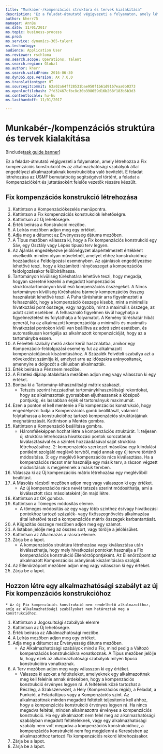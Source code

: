 ```yaml
--- 
title: "Munkabér-/kompenzációs struktúra és tervek kialakítása"
description: "Ez a feladat-útmutató végigvezeti a folyamaton, amely létrehozza a Fix kompenzációs konstrukciót és az alkalmazhatósági szabályok által engedélyezi alkalmazottaknak konstrukcióba való bevitelét."
author: kherr75
manager: AnnBe
ms.date: 11/01/2017
ms.topic: business-process
ms.prod: 
ms.service: dynamics-365-talent
ms.technology: 
audience: Application User
ms.reviewer: rschloma
ms.search.scope: Operations, Talent
ms.search.region: Global
ms.author: kherr
ms.search.validFrom: 2016-06-30
ms.dyn365.ops.version: AX 7.0.0
ms.translationtype: HT
ms.sourcegitcommit: 63a02a64ff28531bae950f1b61d9167eaa0b0373
ms.openlocfilehash: 7fd32467cfbc8c30b398659d16b268f183b6b3d3
ms.contentlocale: hu-hu
ms.lasthandoff: 11/01/2017

---
```

# <a name="develop-salarycompensation-structure-and-plans"></a>Munkabér-/kompenzációs struktúra és tervek kialakítása

[!include[task guide banner](../../includes/task-guide-banner.md)]

Ez a feladat-útmutató végigvezeti a folyamaton, amely létrehozza a Fix kompenzációs konstrukciót és az alkalmazhatósági szabályok által engedélyezi alkalmazottaknak konstrukcióba való bevitelét. E feladat létrehozása az USMF bemutatócég segítségével történt, a feladat a Kompenzációkért és juttatásokért felelős vezetők részére készült.


## <a name="create-fixed-compensation-plan"></a>Fix kompenzációs konstrukció létrehozása
1. Kattintson a Kompenzációkezelés menüpontra.
2. Kattintson a Fix kompenzációs konstrukciók lehetőségre.
3. Kattintson az Új lehetőségre.
4. Érték beírása a Konstrukció mezőbe.
5. A Leírás mezőben adjon meg egy értéket.
6. Adja meg a dátumot az Érvényesség dátuma mezőben.
7. A Típus mezőben válassza ki, hogy a Fix kompenzációs konstrukció egy Sáv, egy Osztály vagy Lépés típusú terv legyen.
8. Az Ajánlás engedélyezve jelölőnégyzet alapértelmezett értékként viselkedik minden olyan műveletnél, amelyet ehhez konstrukcióhoz hozzáadtak a Feldolgozási eseményben.  Az ajánlások engedélyezése lehetővé teszi, hogy a kiszámított irányösszeget a kompenzációs feldolgozásakor felülbírálhassa.
9. Tartományon kívüliség tűréshatára lehetővé teszi, hogy megadja, hogyan szeretné kezelni a megadott kompenzációs struktúratartományon kívül eső kompenzációs összegeket.  A Nincs tartományon kívüliség tűréshatára bármely kompenzációs összeg használatát lehetővé teszi.  A Puha tűréshatár arra figyelmezteti a felhasználót, hogy a kompenzáció összege kisebb, mint a minimális hivatkozási pont összege, vagy nagyobb, mint a maximális összege, az adott szint esetében. A felhasználó figyelmen kívül hagyhatja a figyelmeztetést és folytathatja a folyamatot.  A Kemény tűréshatár hibát generál, ha az alkalmazott kompenzációja a minimális és maximális hivatkozási pontokon kívül van beállítva az adott szint esetében, és automatikusan korrigálja az alkalmazott kompenzációját, hogy az a tartományba essen.
10. A Felvételi szabály mező akkor kerül használatba, amikor egy Kompenzáció-feldolgozási esemény fut az alkalmazott kompenzációjának kiszámításához.  A Százalék Felvételi szabálya azt a növekedést számítja ki, amelyet arra az időszakra arányosítanak, amennyire a dolgozót a ciklusban alkalmazták.
11. Érték beírása a Pénznem mezőbe.
12. A Fizetési díjalap átalakítása mezőben adjon meg vagy válasszon ki egy értéket.
13. Bontsa ki a Tartomány-kihasználtsági mátrix szakaszt.
    * Tetszés szerint hozzáadhat tartománykihasználtsági rekordokat, hogy az alkalmazottak gyorsabban eljuthassanak a középső pontjukig, és lassabban érjék el tartományuk maximumát.  
14. Ezen a ponton el kell mentenie a Fix kompenzációs konstrukció, hogy engedélyezni tudja a Kompenzációs gomb beállítását, valamint folytathassa a konstrukcióhoz tartozó kompenzációs struktúrájának meghatározását.  Kattintson a Mentés gombra.
15. Kattintson a Kompenzáció beállítása gombra.
    * Háromféleképpen hozhat létre a kompenzációs struktúrát. 1: teljesen új struktúra létrehozása hivatkozási pontok sorozatának kiválasztásával és a szintek hozzáadásával saját struktúra létrehozásához. 2: kompenzációs szerkezet másolása egy kiindulási pontként szolgáló meglévő tervből, majd annak egy új tervre történő módosítása. 3: egy meglévő kompenzációs rács kiválasztása. Ha a kompenzációs rácsot már használja egy másik terv, a rácson végzett módosítások is megjelennek a másik tervben.  
16. Válassza ki az Új kompenzációs mátrix létrehozása egy meglévőből beállítást.
17. A Másolás rácsból mezőben adjon meg vagy válasszon ki egy értéket.
    * Az új kompenzációs rács nevét tetszés szerint módosíthatja, ami a kiválasztott rács másolataként jön majd létre.  
18. Kattintson az OK gombra.
19. Kattintson a Tömeges módosítás elemre.
    * A tömeges módosítás az egy vagy több szinthez és/vagy hivatkozási pontokhoz tartozó százalék- vagy fixösszegnövelés alkalmazása által lehetővé teszi a kompenzációs mátrix összegek karbantartását.  
20. A Kiigazítás összege mezőben adjon meg egy számot.
21. A listában jelölje meg az összes sort, vagy törölje a jelölésüket.
22. Kattintson az Alkalmazás a rácsra elemre.
23. Zárja be a lapot.
    * A kompenzációs struktúra létrehozása vagy kiválasztása után kiválaszthatja, hogy mely hivatkozási pontokat használja a Fix kompenzációs konstrukció Ellenőrzőpontjaként.  Az Ellenőrzőpont az alkalmazott Kompenzációs arányának kiszámítására szolgál.  
24. Az Ellenőrzőpont mezőben adjon meg vagy válasszon ki egy értéket.
25. Zárja be a lapot.

## <a name="create-an-eligibility-rule-for-the-new-fixed-compensation-plan"></a>Hozzon létre egy alkalmazhatósági szabályt az új Fix kompenzációs konstrukcióhoz
    * Az új Fix kompenzációs konstrukció nem rendelhető alkalmazotthoz, amíg az Alkalmazhatósági szabályokat nem határoztak meg a konstrukcióhoz.  
1. Kattintson a Jogosultsági szabályok elemre
2. Kattintson az Új lehetőségre.
3. Érték beírása az Alkalmazhatósági mezőbe.
4. A Leírás mezőben adjon meg egy értéket.
5. Adja meg a dátumot az Érvényesség dátuma mezőben.
    * Az Alkalmazhatósági szabályok mind a Fix, mind pedig a Változó kompenzációs konstrukciókra vonatkoznak.  A Típus mezőben jelölje ki, hogy ezek az alkalmazhatósági szabályok milyen típusú konstrukcióra vonatkoznak.  
6. A Terv mezőben adjon meg vagy válasszon ki egy értéket.
    * Válassza ki azokat a feltételeket, amelyeknek egy alkalmazottnak meg kell felelnie annak érdekében, hogy a kompenzációs konstrukció érvényes legyen rá. A feltételek közé tartozhat a Részleg, a Szakszervezet, a Hely (Kompenzációs régió), a Feladat, a Funkció, a Feladattípus vagy a Kompenzációs szint. Az alkalmazottnak minden megadott feltételt teljesítenie kell ahhoz, hogy a kompenzációs konstrukció érvényes legyen rá. Ha nincs megadva feltétel, minden alkalmazottra érvényes a kompenzációs konstrukció. Ha egy alkalmazott nem felel meg az alkalmazhatósági szabályban megadott feltételeknek, vagy egy alkalmazhatósági szabály nem volt megadva a kompenzációs konstrukcióhoz, a kompenzációs konstrukció nem fog megjelenni a Keresésben az alkalmazotthoz tartozó Fix kompenzációs rekord létrehozásakor.  
7. Zárja be a lapot.
8. Zárja be a lapot.


